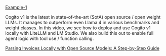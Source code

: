 [Example-1](https://www.youtube.com/watch?v=bEPYba4bxs8)

Cogito v1 is the latest in state-of-the-art (SotA) open source / open weight LLMs. It manages to outperform even Llama 4 in various benchmarks and weight classes. In this video, we see how to deploy and use Cogito v1 locally with LiteLLM and LM Studio. We also build this out to enable full agent logic with tool use / function calling.

[Parsing Invoices Locally with Open Source Models: A Step-by-Step Guide](https://ai.gopubby.com/parsing-invoices-locally-with-open-source-models-a-step-by-step-guide-8f33e24c097a)


